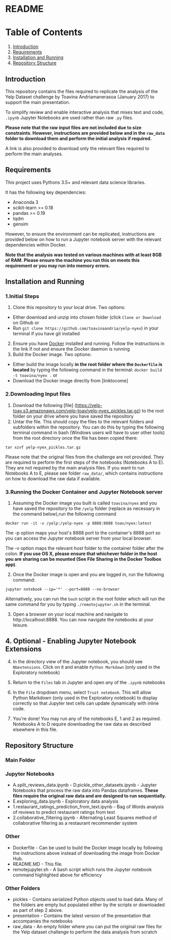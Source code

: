 # README

# Table of Contents
1. [Introduction](#introduction)
2. [Requirements](#requirements)
3. [Installation and Running](#installation)
4. [Repository Structure](#structure)

## Introduction <a name="introduction"></a>

This repository contains the files required to replicate the analysis
of the Yelp Dataset challenge by Toavina Andriamanerasoa (January 2017) to
support the main presentation.

To simplify review and enable interactive analysis that mixes text
and code, `.ipynb` Jupyter Notebooks are used rather than raw `.py` files.

**Please note that the raw input files are not included due to size constraints.
However, instructions are provided below and in the `raw_data` folder to
download them and perform the initial analysis if required.**

A link is also provided to download only the relevant files required to perform
the main analyses.

## Requirements <a name="requirements"></a>

This project uses Pythons 3.5+ and relevant data science libraries.

It has the following key dependencies:
* Anaconda 3
* scikit-learn >= 0.18
* pandas >= 0.19
* tqdm
* gensim

However, to ensure the environment can be replicated, instructions are provided
below on how to run a Jupyter notebook server with the relevant dependencies
within Docker.

**Note that the analysis was tested on various machines with at least 8GB of RAM.
Please ensure the machine you run this on meets this requirement or you may run
into memory errors.**

## Installation and Running<a name='installation'></a>

### 1.Initial Steps

1. Clone this repository to your local drive. Two options:
  * Either download and unzip into chosen folder (click `Clone or Download` on
    Github or
  * Run `git clone https://github.com/toavinaandria/yelp-nyex`) in your terminal
   if you have git installed
2. Ensure you have [Docker](https://www.docker.com) installed and running.
Follow the instructions in the link if not and ensure the Docker daemon is
running
3. Build the Docker image. Two options:
  * Either build the image locally **in the root folder where the
  `Dockerfile` is located** by typing the following command in the terminal:
  `docker build -t toavina/nyex .` or
  * Download the Docker image directly from [linktocome]

### 2.Downloading Input files

1. Download the following [file]
(https://yelp-toav.s3.amazonaws.com/yelp-toav/yelp-nyex_pickles.tar.gz) to the
root folder on your drive where you have saved the repository
2. Untar the file. This should copy the files to the relevant folders and
subfolders within the repository. You can do this by typing the following
terminal command in bash (Windows users will have to user other tools) from the
root directory once the file has been copied there:

`tar xzvf yelp-nyex_pickles.tar.gz`

Please note that the original files from the challenge are not provided.
They are required to perform the first steps of the notebooks (Notebooks A to E).
They are not required by the main analysis files. If you want to run Notebooks
A to E, please see folder `raw_data/`, which contains instructions on how to
download the raw data if available.

### 3.Running the Docker Container and Jupyter Notebook server

1. Assuming the Docker image you built is called `toavina/nyex`  and you have
saved the repository to the `/yelp` folder (replace as necessary in the command
below),run the following command

  `docker run -it -v /yelp:/yelp-nyex -p 8888:8888 toav/nyex:latest`

  The -p option maps your host's 8888 port to the container's 8888 port so you
  can access the Jupyter notebook server from your local browser.

  The -v option maps the relevant host folder to the container folder after the
  colon. **If you use OS X, please ensure that whichever folder in the host
  you are sharing can be mounted (See File Sharing in the Docker Toolbox app)**.

2. Once the Docker image is open and you are logged in, run the following
command:

`jupyter notebook --ip='*' --port=8888 --no-browser`

Alternatively, you can run the `bash` script in the root folder which will run
the same command for you by typing `./remotejupyter.sh` in the terminal.


3. Open a browser on your local machine and navigate to http://localhost:8888.
You can now navigate the notebooks at your leisure.

## 4. Optional - Enabling Jupyter Notebook Extensions

4. In the directory view of the Jupyter notebook, you should see `Nbextensions`.
 Click on it and enable `Python Markdown` (only used in the Exploratory notebook)

5. Return to the `Files` tab in Jupyter and open any of the `.ipynb` notebooks

6. In the `File` dropdown menu, select `Trust notebook`. This will allow
Python Markdown (only used in the Exploratory notebook) to display correctly
so that Jupyter text cells can update dynamically with inline code.

7. You're done! You may run any of the notebooks E, 1 and 2 as required.
Notebooks A to D require downloading the raw data as described elsewhere in this
file.


## Repository Structure <a name='structure'></a>

### Main Folder

### Jupyter Notebooks

* A.split_reviews_data.ipynb - D.pickle_other_datasets.ipynb - Jupyter Notebooks
that process the raw data into Pandas dataframes. **These files require
the original raw data and are designed to run sequentially.**
* E.exploring_data.ipynb - Exploratory data analysis
* 1.restaurant_ratings_prediction_from_text.ipynb - Bag of Words
analysis of reviews to predict restaurant ratings from text
* 2.collaborative_filtering.ipynb - Alternating Least Squares method of
collaborative filtering as a restaurant recommender system

### Other

* Dockerfile - Can be used to build the Docker image locally by following the
instructions above instead of downloading the image from Docker Hub.
* README.MD - This file.
* remotejupyter.sh - A bash script which runs the Jupyter notebook command
highlighted above for efficiency

### Other Folders

* pickles - Contains serialized Python objects used to load data. Many of the
folders are empty but populated either by the scripts or downloaded as part
of step 2 above.
* presentation - Contains the latest version of the presentation that
accompanies the notebooks
* raw_data - An empty folder where you can put the original raw files for the
Yelp dataset challenge to perform the data analysis from scratch
